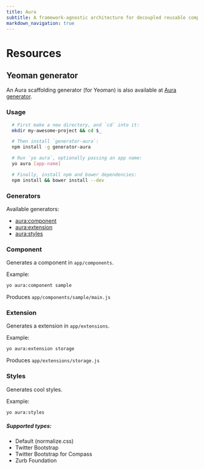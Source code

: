 ```yaml
---
title: Aura
subtitle: A framework-agnostic architecture for decoupled reusable components.
markdown_navigation: true
---
```


# Resources

## Yeoman generator

An Aura scaffolding generator (for Yeoman) is also available at [Aura generator](https://github.com/dotCypress/generator-aura).

### Usage

```bash
  # First make a new directory, and `cd` into it:
  mkdir my-awesome-project && cd $_

  # Then install `generator-aura`:
  npm install -g generator-aura

  # Run `yo aura`, optionally passing an app name:
  yo aura [app-name]

  # Finally, install npm and bower dependencies:
  npm install && bower install --dev
```

### Generators

Available generators:

* [aura:component](#component)
* [aura:extension](#extension)
* [aura:styles](#styles)

### Component
Generates a component in `app/components`.

Example:

```bash
yo aura:component sample
```

Produces `app/components/sample/main.js`

### Extension
Generates a extension in `app/extensions`.

Example:
```bash
yo aura:extension storage
```

Produces `app/extensions/storage.js`

### Styles
Generates cool styles.

Example:
```bash
yo aura:styles
```

##### Supported types:

* Default (normalize.css)
* Twitter Bootstrap
* Twitter Bootstrap for Compass
* Zurb Foundation